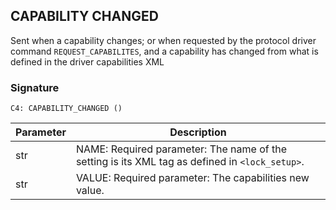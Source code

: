 ## CAPABILITY CHANGED

Sent when a capability changes; or when requested by the protocol driver command `REQUEST_CAPABILITES`, and a capability has changed from what is defined in the driver capabilities XML


### Signature

`C4: CAPABILITY_CHANGED ()`


| Parameter | Description |
| --- | --- |
| str |NAME: Required parameter: The name of the setting is its XML tag as defined in `<lock_setup>`.
| str |VALUE: Required parameter: The capabilities new value.
